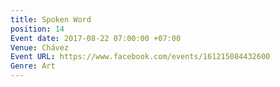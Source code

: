 ```yaml
---
title: Spoken Word
position: 14
Event date: 2017-08-22 07:00:00 +07:00
Venue: Chávez
Event URL: https://www.facebook.com/events/161215084432600
Genre: Art
---
```


